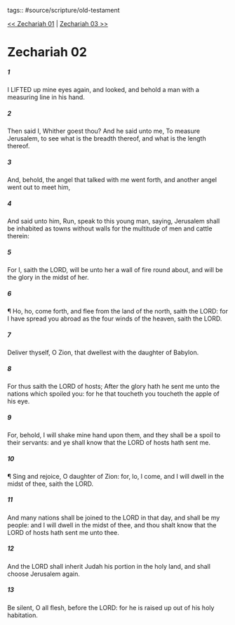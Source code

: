 tags:: #source/scripture/old-testament

[<< Zechariah 01](source/scripture/old-testament/38_Zechariah/Zechariah_01.md) | [Zechariah 03 >>](source/scripture/old-testament/38_Zechariah/Zechariah_03.md)

# Zechariah 02

##### 1

I LIFTED up mine eyes again, and looked, and behold a man with a measuring line in his hand.

##### 2

Then said I, Whither goest thou? And he said unto me, To measure Jerusalem, to see what is the breadth thereof, and what is the length thereof.

##### 3

And, behold, the angel that talked with me went forth, and another angel went out to meet him,

##### 4

And said unto him, Run, speak to this young man, saying, Jerusalem shall be inhabited as towns without walls for the multitude of men and cattle therein:

##### 5

For I, saith the LORD, will be unto her a wall of fire round about, and will be the glory in the midst of her.

##### 6

¶ Ho, ho, come forth, and flee from the land of the north, saith the LORD: for I have spread you abroad as the four winds of the heaven, saith the LORD.

##### 7

Deliver thyself, O Zion, that dwellest with the daughter of Babylon.

##### 8

For thus saith the LORD of hosts; After the glory hath he sent me unto the nations which spoiled you: for he that toucheth you toucheth the apple of his eye.

##### 9

For, behold, I will shake mine hand upon them, and they shall be a spoil to their servants: and ye shall know that the LORD of hosts hath sent me.

##### 10

¶ Sing and rejoice, O daughter of Zion: for, lo, I come, and I will dwell in the midst of thee, saith the LORD.

##### 11

And many nations shall be joined to the LORD in that day, and shall be my people: and I will dwell in the midst of thee, and thou shalt know that the LORD of hosts hath sent me unto thee.

##### 12

And the LORD shall inherit Judah his portion in the holy land, and shall choose Jerusalem again.

##### 13

Be silent, O all flesh, before the LORD: for he is raised up out of his holy habitation.
